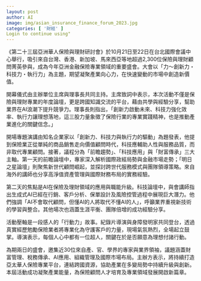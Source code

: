 ```yaml
---
layout: post
author: AI
image: img/asian_insurance_finance_forum_2023.jpg
categories: [ '財經' ]
Login to continue using"
---
```

《第二十三屆亞洲華人保險與理財研討會》於10月21日至22日在台北國際會議中心舉行，吸引來自台灣、香港、新加坡、馬來西亞等地超過2,300位保險與理財顧問菁英參與，成為今年亞洲金融保險專業領域的重要盛會。大會以「力～創新力・科技力・執行力」為主題，期望凝聚產業向心力，在快速變動的市場中創造新價值。  

開幕儀式由主辦單位主席與理事長共同主持。主席致詞中表示，本次活動不僅是保險與理財專業的年度論壇，更是跨國知識交流的平台，藉由共學與經驗分享，幫助業界在AI浪潮下提升競爭力。理事長則指出，「創新力啟動未來、科技力強化效率、執行力讓理想落地，這三股力量象徵了保險行業的專業實踐精神，也是推動產業進化的關鍵信念。」  

開場專題演講由知名企業家以「創新力、科技力與執行力的驅動」為題發表，他提到保險業正從單純的商品銷售走向價值顧問時代，科技應輔助人性與服務品質，而非取代專業顧問。接著，議程分為「前瞻趨勢」、「科技應用」與「財富傳承」三大主軸。第一天的前瞻論壇中，專家深入解析國際政經局勢與金融市場走勢；「明日之星論壇」則聚焦新世代顧問崛起，並探討跨世代服務模式與團隊領導策略。來自海外的講師也分享高淨值資產管理與國際財務布局的實務經驗。  

第二天的焦點是AI在保險及理財領域的應用與職能升級。科技論壇中，與會講師指出生成式AI已經在行銷、客戶分析、保單設計及風險控管過程中展現巨大潛力。他們強調「AI不會取代顧問，但懂AI的人將取代不懂AI的人」，呼籲業界重視新技術的學習與整合。其他場次也涵蓋生涯平衡、團隊倍增的成功經驗分享。  

活動壓軸是一段感人的「行動力」故事。紀錄片導演與身障發明家共同登台，透過真實經歷勉勵保險業者將專業化為守護客戶的力量，現場氣氛熱烈，全場起立鼓掌。導演表示，每個人心中都有一位超人，關鍵在於是否願意為理想付諸行動。  

為期兩日的盛會，邀集近30位來自產、官、學界的專家與業界領袖，議題涵蓋財富管理、稅務傳承、AI應用、組織管理及國際市場布局。主辦方表示，將持續打造亞太華人保險專業平台，連結跨國資源，協助產業在多變局勢中持續升級與創新。本屆活動成功凝聚產業能量，為保險顧問人才培育及專業領域發展開啟新篇章。  